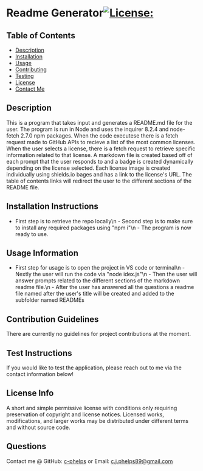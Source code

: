 # Readme Generator[![License:](https://img.shields.io/badge/License:-MIT-red)](http://choosealicense.com/licenses/mit/)
## Table of Contents
- [Description](#description)
- [Installation](#installation-instructions)
- [Usage](#usage-information)
- [Contributing](#contribution-guidelines)
- [Testing](#test-instructions)
- [License](#license-info)
- [Contact Me](#questions)
## Description
 This is a program that takes input and generates a README.md file for the user. The program is run in Node and uses the inquirer 8.2.4 and node-fetch 2.7.0 npm packages. When the code executese there is a fetch request made to GitHub APIs to recieve a list of the most common licenses. When the user selects a license, there is a fetch request to retrieve specific information related to that license. A markdown file is created based off of each prompt that the user responds to and a badge is created dynamically depending on the license selected. Each license image is created individually using shields.io bages and has a link to the license's URL. The table of contents links will redirect the user to the different sections of the README file.
## Installation Instructions
 - First step is to retrieve the repo locally\n - Second step is to make sure to install any required packages using "npm i"\n - The program is now ready to use.
## Usage Information
 - First step for usage is to open the project in VS code or terminal\n - Nextly the user will run the code via "node idex.js"\n - Then the user will answer prompts related to the different sections of the markdown readme file.\n - After the user has answered all the questions a readme file named after the user's title will be created and added to the subfolder named READMEs
## Contribution Guidelines
 There are currently no guidelines for project contributions at the moment.
## Test Instructions
 If you would like to test the application, please reach out to me via the contact information below!
## License Info
 A short and simple permissive license with conditions only requiring preservation of copyright and license notices. Licensed works, modifications, and larger works may be distributed under different terms and without source code.
## Questions
 Contact me @ GitHub: [c-phelps](https://github.com/c-phelps) or Email: c.j.phelps89@gmail.com
